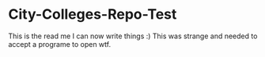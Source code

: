 # City-Colleges-Repo-Test
This is the read me I can now write things :)
This was strange and needed to accept a programe to open wtf. 

